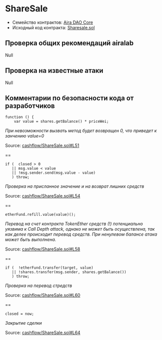 # ShareSale
- Семейство контрактов: [Aira DAO Core](https://github.com/airalab/core)
- Исходный код контракта: [Sharesale.sol](sol/cashflow/ShareSale.sol)

## Проверка общих рекомендаций airalab

Null

## Проверка на известные атаки

Null

## Комментарии по безопасности кода от разработчиков
```
function () {
    var value = shares.getBalance() * priceWei;
```
*При невозможности вызвать метод будет возвращен 0, что приведет к занчению value=0*

Source: [cashflow/ShareSale.sol#L51](https://github.com/airalab/core/blob/master/sol/cashflow/ShareSale.sol#L51)

==
```
if (  closed > 0
   || msg.value < value
   || !msg.sender.send(msg.value - value)
   ) throw;
```
*Проверка на присланное значение и на возврат лишних средств*

Source: [cashflow/ShareSale.sol#L54](https://github.com/airalab/core/blob/master/sol/cashflow/ShareSale.sol#L54)

==
```
etherFund.refill.value(value)();
```
*Перевод на счет контракта TokenEther средств (!) потенциально уязвима к Call Depth attack, однако не может быть осуществлена, так как делее происходит перевод средств. При ненулевом балансе атака может быть выполнена.*

Source: [cashflow/ShareSale.sol#L58](https://github.com/airalab/core/blob/master/sol/cashflow/ShareSale.sol#L58)

==
```
if (  !etherFund.transfer(target, value)
   || !shares.transfer(msg.sender, shares.getBalance())
   ) throw;
```
*Проверка на перевод стредств*

Source: [cashflow/ShareSale.sol#L60](https://github.com/airalab/core/blob/master/sol/cashflow/ShareSale.sol#L60)

==
```
closed = now;
```
*Закрытие сделки*

Source: [cashflow/ShareSale.sol#L64](https://github.com/airalab/core/blob/master/sol/cashflow/ShareSale.sol#L64)
